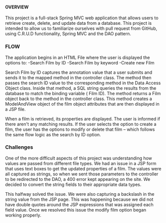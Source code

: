 #### OVERVIEW
This project is a full-stack Spring MVC web application that allows users to retrieve create, delete, and update data from a database. This project is intended to allow us to familiarize ourselves with pull request from GitHub, using C.R.U.D functionality, Spring MVC and the DAO pattern.

### FLOW
The application begins in an HTML File where the user is displayed the options to:
-Search Film by ID
-Search Film by keyword
-Create new Film

Search Film by ID captures the annotation value that a user submits and sends it to the mapped method in the controller class. The method then passes the search ID value to the corresponding method in the Data Access Object class. Inside that method, a SQL string queries the results from the database to match the binding variable ( Film ID). The method returns a Film object back to the method in the controller class. This method creates a ModelAndView object of the film object attributes that are then displayed in a JSP file.

When a film is retrieved, its properties are displayed. The user is informed if there aren't any matching results. If the user selects the option to create a film, the user has the options to modify or delete that film – which follows the same flow logic as the search by ID option.

### Challenges
One of the more difficult aspects of this project was understanding how values are passed from different file types. We had an issue in a JSP form that uses text boxes to get the updated properties of a film. The values were all captured as strings, so when we sent those parameters to the controller to be redirected to the DAO, a 400 error kept appearing on the site. We decided to convert the string fields to their appropriate data types.

This halfway solved the issue. We were also capturing a backslash in the string value from the JSP page. This was happening because we did not have double quotes around the JSP expressions that was assigned each field value.  Once we resolved this issue the modify film option began working properly.
